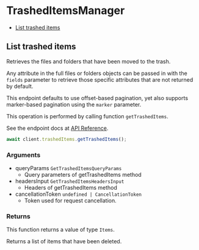 # TrashedItemsManager

- [List trashed items](#list-trashed-items)

## List trashed items

Retrieves the files and folders that have been moved
to the trash.

Any attribute in the full files or folders objects can be passed
in with the `fields` parameter to retrieve those specific
attributes that are not returned by default.

This endpoint defaults to use offset-based pagination, yet also supports
marker-based pagination using the `marker` parameter.

This operation is performed by calling function `getTrashedItems`.

See the endpoint docs at
[API Reference](https://developer.box.com/reference/get-folders-trash-items/).

<!-- sample get_folders_trash_items -->

```ts
await client.trashedItems.getTrashedItems();
```

### Arguments

- queryParams `GetTrashedItemsQueryParams`
  - Query parameters of getTrashedItems method
- headersInput `GetTrashedItemsHeadersInput`
  - Headers of getTrashedItems method
- cancellationToken `undefined | CancellationToken`
  - Token used for request cancellation.

### Returns

This function returns a value of type `Items`.

Returns a list of items that have been deleted.
